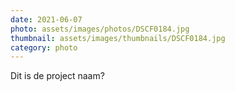 ```yaml
---
date: 2021-06-07
photo: assets/images/photos/DSCF0184.jpg
thumbnail: assets/images/thumbnails/DSCF0184.jpg
category: photo
---
```

Dit is de project naam?